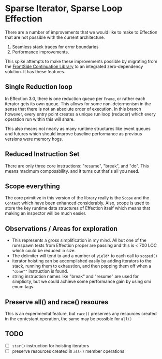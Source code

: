 # Sparse Iterator, Sparse Loop Effection

There are a number of improvements that we would like to make to Effection that are not possible with the current architecture.

1. Seamless stack traces for error boundaries
2. Performance improvements.

This spike attempts to make these improvements possible by migrating from the [FrontSide Continuation Library](https://github.com/thefrontside/continuation) to an integrated zero-dependency solution. It has these features.

## Single Reduction loop

In Effection 3.0, there is one reduction queue per `Frame`, or rather each iterator gets its own queue. This allows for some non-determenism in the sense that there is not an absolute order of execution. In this branch however, every entry point creates a unique run loop (reducer) which every operation run within this will share.

This also means not nearly as many runtime structures like event queues and futures which should improve baseline performance as previous versions were memory hogs.

## Reduced Instruction Set

There are only three core instructions: "resume", "break", and "do". This means maximum composability. and it turns out that's all you need.

## Scope everything

The core primitive in this version of the library really is the `Scope` and the `Context` which have been enhanced considerably. Also, scope is used to store the key runtime data structures of Effection itself which means that making an inspector will be much easier.

## Observations / Areas for exploration

- This represents a gross simplification in my mind. All but one of the run/spawn tests from Effection proper are passing and this is < 700 LOC which could be reduced in size.
- The delimiter will tend to add a number of `yield*` to each call to `scoped()`
- iterator hoisting can be accomplished easily by adding iterators to the stack, running them to exhaustion, and then popping them off when a `"done""` instruction is found.
- string instruction names like "break" and "resume" are used for simplicity, but we could achieve some performance gain by using smi enum tags.

## Preserve all() and race() resoures

This is an experimental feature, but `race()` preserves any resources created in the contestant operation, the same may be possible for `all()`

## TODO

- [ ] `star()` instruction for hoisting iterators
- [ ] preserve resources created in `all()` member operations

